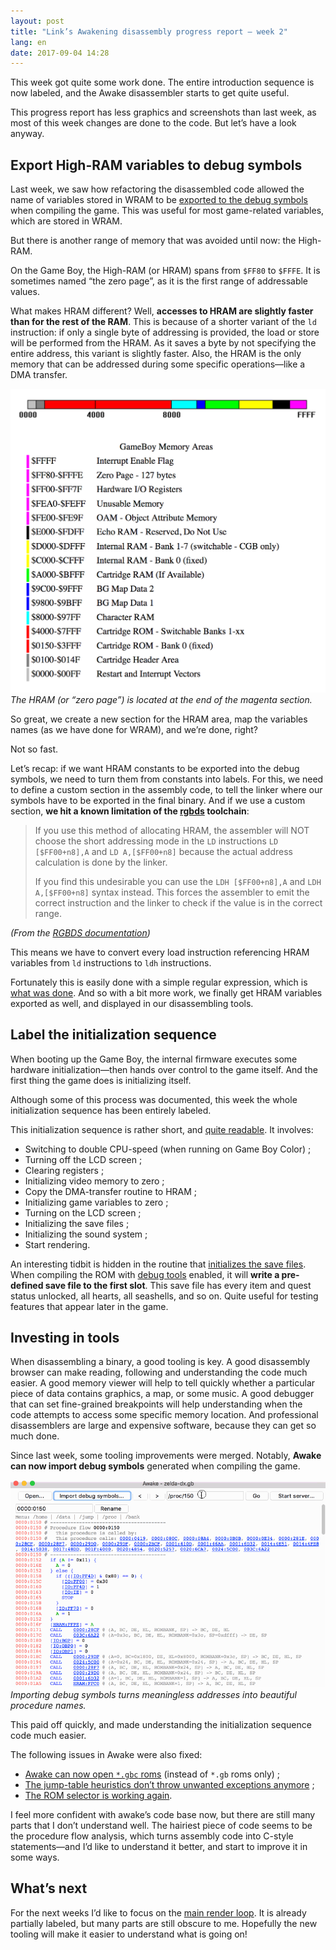 ```yaml
---
layout: post
title: "Link’s Awakening disassembly progress report – week 2"
lang: en
date: 2017-09-04 14:28
---
```


This week got quite some work done. The entire introduction sequence is now labeled, and the Awake disassembler starts to get quite useful.

This progress report has less graphics and screenshots than last week, as most of this week changes are done to the code. But let’s have a look anyway.

## Export High-RAM variables to debug symbols

Last week, we saw how refactoring the disassembled code allowed the name of variables stored in WRAM to be [exported to the debug symbols](/posts/links-awakening-disassembly-progress-report/) when compiling the game. This was useful for most game-related variables, which are stored in WRAM.

But there is another range of memory that was avoided until now: the High-RAM.

On the Game Boy, the High-RAM (or HRAM) spans from `$FF80` to `$FFFE`. It is sometimes named “the zero page”, as it is the first range of addressable values.

What makes HRAM different? Well, **accesses to HRAM are slightly faster than for the rest of the RAM**. This is because of a shorter variant of the `ld` instruction: if only a single byte of addressing is provided, the load or store will be performed from the HRAM. As it saves a byte by not specifying the entire address, this variant is slightly faster. Also, the HRAM is the only memory that can be addressed during some specific operations—like a DMA transfer.

![A mapping of the memory on the Game Boy hardware](/images/zelda-links-awakening-progress-report-2/game-boy-memory-map.png)
_The HRAM (or “zero page”) is located at the end of the magenta section._

So great, we create a new section for the HRAM area, map the variables names (as we have done for WRAM), and we’re done, right?

Not so fast.

Let’s recap: if we want HRAM constants to be exported into the debug symbols, we need to turn them from constants into labels. For this, we need to define a custom section in the assembly code, to tell the linker where our symbols have to be exported in the final binary. And if we use a custom section, **we hit a known limitation of the [rgbds](https://github.com/rednex/rgbds) toolchain**:

> If you use this method of allocating HRAM, the assembler will NOT choose the short addressing mode in the `LD` instructions `LD [$FF00+n8],A` and `LD A,[$FF00+n8]` because the actual address calculation is done by the linker.
>
> If you find this undesirable you can use the `LDH [$FF00+n8],A` and `LDH A,[$FF00+n8]` syntax instead. This forces the assembler to emit the correct instruction and the linker to check if the value is in the correct range.

_(From the [RGBDS documentation](https://rednex.github.io/rgbds/rgbasm.5.html))_

This means we have to convert every load instruction referencing HRAM variables from `ld` instructions to `ldh` instructions.

Fortunately this is easily done with a simple regular expression, which is [what was done](https://github.com/mojobojo/LADX-Disassembly/pull/22/commits/a4c0e267198bf6e7895d8bfca74506db70c2d5b4). And so with a bit more work, we finally get HRAM variables exported as well, and displayed in our disassembling tools.

## Label the initialization sequence

When booting up the Game Boy, the internal firmware executes some hardware initialization—then hands over control to the game itself. And the first thing the game does is initializing itself.

Although some of this process was documented, this week the whole initialization sequence has been entirely labeled.

This initialization sequence is rather short, and [quite readable](https://github.com/mojobojo/LADX-Disassembly/blob/03b661abebbaebb969a33ce9f6d37920c82be749/src/code/bank0.asm#L7-L124). It involves:

- Switching to double CPU-speed (when running on Game Boy Color) ;
- Turning off the LCD screen ;
- Clearing registers ;
- Initializing video memory to zero ;
- Copy the DMA-transfer routine to HRAM ;
- Initializing game variables to zero ;
- Turning on the LCD screen ;
- Initializing the save files ;
- Initializing the sound system ;
- Start rendering.

An interesting tidbit is hidden in the routine that [initializes the save files](https://github.com/mojobojo/LADX-Disassembly/blob/03b661abebbaebb969a33ce9f6d37920c82be749/src/code/bank1.asm#L967). When compiling the ROM with [debug tools](https://github.com/mojobojo/LADX-Disassembly/blob/03b661abebbaebb969a33ce9f6d37920c82be749/src/constants/debug.asm) enabled, it will **write a pre-defined save file to the first slot**. This save file has every item and quest status unlocked, all hearts, all seashells, and so on. Quite useful for testing features that appear later in the game.

## Investing in tools

When disassembling a binary, a good tooling is key. A good disassembly browser can make reading, following and understanding the code much easier. A good memory viewer will help to tell quickly whether a particular piece of data contains graphics, a map, or some music. A good debugger that can set fine-grained breakpoints will help understanding when the code attempts to access some specific memory location. And professional disassemblers are large and expensive software, because they can get so much done.

Since last week, some tooling improvements were merged. Notably, **Awake can now import debug symbols** generated when compiling the game.

![Demo of importing debug symbols in Awake](/images/zelda-links-awakening-progress-report-2/awake-import-debug-symbols.gif)
_Importing debug symbols turns meaningless addresses into beautiful procedure names._

This paid off quickly, and made understanding the initialization sequence code much easier.

The following issues in Awake were also fixed:

- [Awake can now open `*.gbc` roms](https://github.com/kemenaran/awake/pull/5) (instead of `*.gb` roms only) ;
- [The jump-table heuristics don’t throw unwanted exceptions anymore](https://github.com/kemenaran/awake/pull/2) ;
- [The ROM selector is working again](https://github.com/kemenaran/awake/pull/2).

I feel more confident with awake’s code base now, but there are still many parts that I don’t understand well. The hairiest piece of code seems to be the procedure flow analysis, which turns assembly code into C-style statements—and I’d like to understand it better, and start to improve it in some ways.

## What’s next

For the next weeks I’d like to focus on the [main render loop](https://github.com/mojobojo/LADX-Disassembly/blob/22e3aeade7dc8f6887f83c4f6471e5f1ecdf5b18/src/code/bank0.asm#L126-L412). It is already partially labeled, but many parts are still obscure to me. Hopefully the new tooling will make it easier to understand what is going on!

